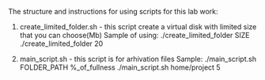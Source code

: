 The structure and instructions for using scripts for this lab work:
1) create_limited_folder.sh - this script create a virtual disk with limited size that you can choose(Mb) 
Sample of using:
./create_limited_folder SIZE
./create_limited_folder 20

2) main_script.sh - this script is for arhivation files 
Sample:
./main_script.sh FOLDER_PATH  %_of_fullness
./main_script.sh home/project  5

